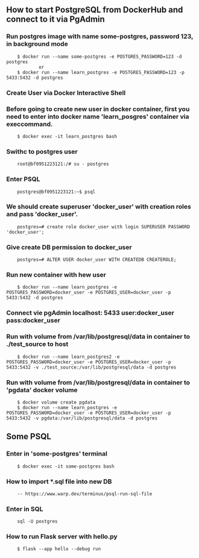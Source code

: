 ## How to start PostgreSQL from DockerHub and connect to it via PgAdmin

### Run postgres image with name some-postgres, password 123, in background mode
		$ docker run --name some-postgres -e POSTGRES_PASSWORD=123 -d postgres
				or
		$ docker run --name learn_postgres -e POSTGRES_PASSWORD=123 -p 5433:5432 -d postgres

### Create User via Docker Interactive Shell
### Before going to create new user in docker container, first you need to enter into docker name 'learn_posgres' container via execcommand.
		$ docker exec -it learn_postgres bash

### Swithc to postgres user
		root@bf0951223121:/# su - postgres
### Enter PSQL
		postgres@bf0951223121:~$ psql

### We should create superuser 'docker_user' with creation roles and pass 'docker_user'.
		postgres=# create role docker_user with login SUPERUSER PASSWORD 'docker_user';
### Give create DB permission to docker_user
		postgres=# ALTER USER docker_user WITH CREATEDB CREATEROLE;

### Run new container with hew user
		$ docker run --name learn_postgres -e POSTGRES_PASSWORD=docker_user -e POSTGRES_USER=docker_user -p 5433:5432 -d postgres
### Connect vie pgAdmin localhost: 5433 user:docker_user pass:docker_user

### Run with volume from /var/lib/postgresql/data in container to ./test_source to host
		$ docker run --name learn_postgres2 -e POSTGRES_PASSWORD=docker_user -e POSTGRES_USER=docker_user -p 5433:5432 -v ./test_source:/var/lib/postgresql/data -d postgres
### Run with volume from /var/lib/postgresql/data in container to 'pgdata' docker volume
		$ docker volume create pgdata
		$ docker run --name learn_postgres -e POSTGRES_PASSWORD=docker_user -e POSTGRES_USER=docker_user -p 5433:5432 -v pgdata:/var/lib/postgresql/data -d postgres





## Some PSQL 

### Enter in 'some-postgres' terminal
		$ docker exec -it some-postgres bash

### How to import *.sql file into new DB
		-- https://www.warp.dev/terminus/psql-run-sql-file

### Enter in SQL 
		sql -U postgres

### How to run Flask server with hello.py
		$ flask --app hello --debug run 